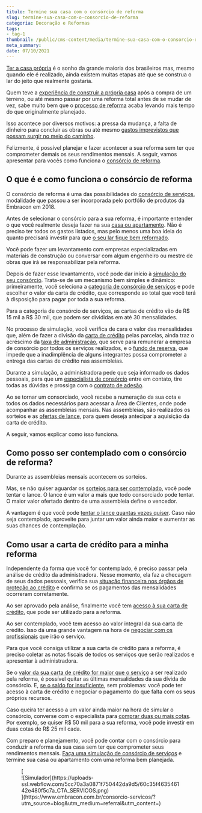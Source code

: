 ```yaml
---
titulo: Termine sua casa com o consórcio de reforma
slug: termine-sua-casa-com-o-consorcio-de-reforma
categoria: Decoração e Reformas
tags:
- tag-1
thumbnail: /public/cms-content/media/termine-sua-casa-com-o-consorcio-de-reforma.jpg
meta_summary: 
date: 07/10/2021
---
```

[Ter a casa própria](https://www.embracon.com.br/blog/como-conquistar-a-estabilidade-da-casa-propria) é o sonho da grande maioria dos brasileiros mas, mesmo quando ele é realizado, ainda existem muitas etapas até que se construa o lar do jeito que realmente gostaria.

Quem teve a [experiência de construir a própria casa](https://www.embracon.com.br/blog/como-construir-a-casa-dos-sonhos-guia-completo) após a compra de um terreno, ou até mesmo passar por uma reforma total antes de se mudar de vez, sabe muito bem que o [processo de reforma](https://www.embracon.com.br/blog/guia-completo-de-como-reformar-a-sua-casa-inteira-com-o-consorcio) acaba levando mais tempo do que originalmente planejado.

Isso acontece por diversos motivos: a pressa da mudança, a falta de dinheiro para concluir as obras ou até mesmo [gastos imprevistos que possam surgir no meio do caminho](https://www.embracon.com.br/blog/os-5-primeiros-passos-para-quem-vai-comecar-uma-reforma).

Felizmente, é possível planejar e fazer acontecer a sua reforma sem ter que comprometer demais os seus rendimentos mensais. A seguir, vamos apresentar para vocês como funciona o [consórcio de reforma](https://www.embracon.com.br/blog/consorcio-de-servicos-para-reformas-e-decoracao).

O que é e como funciona o consórcio de reforma 
-----------------------------------------------

O consórcio de reforma é uma das possibilidades do [consórcio de serviços](https://www.embracon.com.br/blog/guia-completo-tire-todas-as-suas-duvidas-sobre-o-consorcio-de-servicos), modalidade que passou a ser incorporada pelo portfólio de produtos da Embracon em 2018.

Antes de selecionar o consórcio para a sua reforma, é importante entender o que você realmente deseja fazer na sua [casa ou apartamento](https://www.embracon.com.br/blog/casa-ou-apartamento-qual-a-melhor-escolha-para-voce). Não é preciso ter todos os gastos listados, mas pelo menos uma boa ideia do quanto precisará investir para que [o seu lar fique bem reformado](https://www.embracon.com.br/blog/guia-completo-para-fazer-a-sua-reforma).

Você pode fazer um levantamento com empresas especializadas em materiais de construção ou conversar com algum engenheiro ou mestre de obras que irá se responsabilizar pela reforma.

Depois de fazer esse levantamento, você pode dar início à [simulação do seu consórcio](https://www.embracon.com.br/blog/simulacao-de-consorcio). Trata-se de um mecanismo bem simples e dinâmico: primeiramente, você seleciona a [categoria de consórcio de serviços](https://www.embracon.com.br/consorcio-servicos) e pode escolher o valor da carta de crédito, que corresponde ao total que você terá à disposição para pagar por toda a sua reforma.

Para a categoria de consórcio de serviços, as cartas de crédito vão de R$ 15 mil a R$ 30 mil, que podem ser divididas em até 30 mensalidades.

No processo de simulação, você verifica de cara o valor das mensalidades que, além de fazer a divisão da [carta de crédito](https://www.embracon.com.br/blog/o-que-e-a-carta-de-credito-como-funciona-e-como-usar) pelas parcelas, ainda traz o acréscimo da [taxa de administração](https://www.embracon.com.br/blog/como-funciona-a-taxa-de-administracao-de-um-consorcio), que serve para remunerar a empresa de consórcio por todos os serviços realizados, e o [fundo de reserva](https://www.embracon.com.br/blog/entenda-como-funciona-a-devolucao-do-fundo-de-reserva), que impede que a inadimplência de alguns integrantes possa comprometer a entrega das cartas de crédito nas assembleias.

Durante a simulação, a administradora pede que seja informado os dados pessoais, para que um [especialista de consórcio](https://www.embracon.com.br/blog/tudo-o-que-voce-precisa-saber-sobre-a-importancia-de-um-consultor-de-consorcio) entre em contato, tire todas as dúvidas e prossiga com o [contrato de adesão](https://www.embracon.com.br/blog/saiba-o-que-avaliar-antes-de-assinar-um-contrato-de-consorcio).

Ao se tornar um consorciado, você recebe a numeração da sua cota e todos os dados necessários para acessar a Área de Clientes, onde pode acompanhar as assembleias mensais. Nas assembleias, são realizados os sorteios e as [ofertas de lance](https://www.embracon.com.br/blog/saiba-como-definir-o-valor-de-lance-para-ser-contemplado-mais-rapido), para quem deseja antecipar a aquisição da carta de crédito.

A seguir, vamos explicar como isso funciona.

Como posso ser contemplado com o consórcio de reforma? 
-------------------------------------------------------

Durante as assembleias mensais acontecem os sorteios.

Mas, se não quiser aguardar os [sorteios para ser contemplado](https://www.embracon.com.br/blog/assembleia-de-consorcio-como-funciona), você pode tentar o lance. O lance é um valor a mais que todo consorciado pode tentar. O maior valor ofertado dentro de uma assembleia define o vencedor.

A vantagem é que você pode [tentar o lance quantas vezes quiser](https://www.embracon.com.br/blog/saiba-como-definir-o-valor-de-lance-para-ser-contemplado-mais-rapido). Caso não seja contemplado, aproveite para juntar um valor ainda maior e aumentar as suas chances de contemplação.

Como usar a carta de crédito para a minha reforma 
--------------------------------------------------

Independente da forma que você for contemplado, é preciso passar pela análise de crédito da administradora. Nesse momento, ela faz a checagem de seus dados pessoais, verifica sua [situação financeira nos órgãos de proteção ao crédito](https://www.embracon.com.br/blog/o-que-e-o-spc-serasa-e-como-ele-influencia-na-sua-vida-financeira) e confirma se os pagamentos das mensalidades ocorreram corretamente.

Ao ser aprovado pela análise, finalmente você tem [acesso à sua carta de crédito](https://www.embracon.com.br/blog/tudo-o-que-voce-precisa-saber-sobre-a-carta-de-credito-de-consorcios), que pode ser utilizado para a reforma.

Ao ser contemplado, você tem acesso ao valor integral da sua carta de crédito. Isso dá uma grande vantagem na hora de [negociar com os profissionais](https://www.embracon.com.br/blog/4-dicas-para-conseguir-uma-boa-negociacao-na-hora-de-adquirir-o-seu-bem) que irão o serviço.

Para que você consiga utilizar a sua carta de crédito para a reforma, é preciso coletar as notas fiscais de todos os serviços que serão realizados e apresentar à administradora.

Se o [valor da sua carta de crédito for maior que o serviço](https://www.embracon.com.br/conhecaoconsorcio/o-valor-do-credito-pode-ser-diferente-do-valor-do-bem-que-quero-adquirir) a ser realizado pela reforma, é possível quitar as últimas mensalidades da sua dívida de consórcio. E, [se o saldo for insuficiente](https://www.embracon.com.br/blog/e-possivel-comprar-um-bem-maior-do-que-minha-carta-de-credito-a-embracon-responde), sem problemas: você pode ter acesso à carta de crédito e negociar o pagamento do que falta com os seus próprios recursos.

Caso queira ter acesso a um valor ainda maior na hora de simular o consórcio, converse com o especialista para [comprar duas ou mais cotas](https://www.embracon.com.br/blog/afinal-posso-fazer-mais-de-um-consorcio-ao-mesmo-tempo-entenda). Por exemplo, se quiser R$ 50 mil para a sua reforma, você pode investir em duas cotas de R$ 25 mil cada.

Com preparo e planejamento, você pode contar com o consórcio para conduzir a reforma da sua casa sem ter que comprometer seus rendimentos mensais. [Faça uma simulação de consórcio de serviços](https://www.embracon.com.br/consorcio-servicos) e termine sua casa ou apartamento com uma reforma bem planejada.

<figure class="w-richtext-figure-type-image w-richtext-align-center">[<div>![Simulador](https://uploads-ssl.webflow.com/5cc70a3a0871f750442da9d5/60c35f463546142e480f5c7a_CTA_SERVICOS.png)</div>](https://www.embracon.com.br/consorcio-servicos/?utm_source=blog&utm_medium=referral&utm_content=)</figure>
